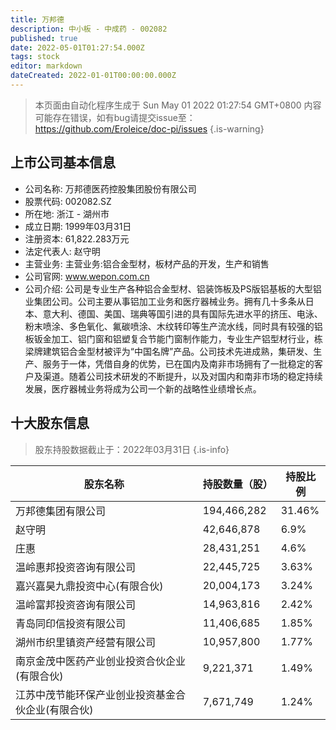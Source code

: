 ```yaml
---
title: 万邦德
description: 中小板 - 中成药 - 002082
published: true
date: 2022-05-01T01:27:54.000Z
tags: stock
editor: markdown
dateCreated: 2022-01-01T00:00:00.000Z
---
```


> 本页面由自动化程序生成于 Sun May 01 2022 01:27:54 GMT+0800
> 内容可能存在错误，如有bug请提交issue至：https://github.com/Eroleice/doc-pi/issues
{.is-warning}

## 上市公司基本信息
- 公司名称: 万邦德医药控股集团股份有限公司
- 股票代码: 002082.SZ
- 所在地: 浙江 - 湖州市
- 成立日期: 1999年03月31日
- 注册资本: 61,822.283万元
- 法定代表人: 赵守明
- 主营业务: 主营业务:铝合金型材，板材产品的开发，生产和销售
- 公司官网: www.wepon.com.cn
- 公司介绍: 公司是专业生产各种铝合金型材、铝装饰板及PS版铝基板的大型铝业集团公司。公司主要从事铝加工业务和医疗器械业务。拥有几十多条从日本、意大利、德国、美国、瑞典等国引进的具有国际先进水平的挤压、电泳、粉末喷涂、多色氧化、氟碳喷涂、木纹转印等生产流水线，同时具有较强的铝板钣金加工、铝门窗和铝塑复合节能门窗制作能力，专业生产铝型材行业，栋梁牌建筑铝合金型材被评为“中国名牌”产品。公司技术先进成熟，集研发、生产、服务于一体，凭借自身的优势，已在国内及南非市场拥有了一批稳定的客户及渠道。随着公司技术研发的不断提升，以及对国内和南非市场的稳定持续发展，医疗器械业务将成为公司一个新的战略性业绩增长点。


## 十大股东信息
> 股东持股数据截止于：2022年03月31日
{.is-info}

| 股东名称 | 持股数量（股） | 持股比例 |
| --- | --- | --- |
| 万邦德集团有限公司 | 194,466,282 | 31.46% |
| 赵守明 | 42,646,878 | 6.9% |
| 庄惠 | 28,431,251 | 4.6% |
| 温岭惠邦投资咨询有限公司 | 22,445,725 | 3.63% |
| 嘉兴嘉昊九鼎投资中心(有限合伙) | 20,004,173 | 3.24% |
| 温岭富邦投资咨询有限公司 | 14,963,816 | 2.42% |
| 青岛同印信投资有限公司 | 11,406,685 | 1.85% |
| 湖州市织里镇资产经营有限公司 | 10,957,800 | 1.77% |
| 南京金茂中医药产业创业投资合伙企业(有限合伙) | 9,221,371 | 1.49% |
| 江苏中茂节能环保产业创业投资基金合伙企业(有限合伙) | 7,671,749 | 1.24% |




